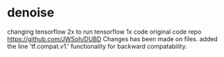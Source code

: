 # denoise
changing tensorflow 2x to run tensorflow 1x code original code repo https://github.com/JWSoh/DUBD 
Changes has been made on files. added the line 'tf.compat.v1.' functionality for backward compatability.
